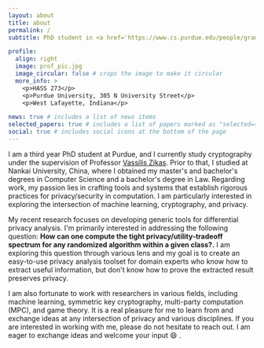 ```yaml
---
layout: about
title: about
permalink: /
subtitle: PhD student in <a href='https://www.cs.purdue.edu/people/graduate-students/wei402.html'>CS</a>

profile:
  align: right
  image: prof_pic.jpg
  image_circular: false # crops the image to make it circular
  more_info: >
    <p>HASS 273</p>
    <p>Purdue University, 305 N University Street</p>
    <p>West Lafayette, Indiana</p>

news: true # includes a list of news items
selected_papers: true # includes a list of papers marked as "selected={true}"
social: true # includes social icons at the bottom of the page
---
```


I am a third year PhD student at Purdue, and I currently study cryptography under the supervision of Professor [Vassilis Zikas](https://www.cs.purdue.edu/homes/vzikas/). Prior to that, I studied at Nankai University, China, where I obtained my master's and bachelor's degrees in Computer Science and a bachelor's degree in Law. Regarding work, my passion lies in crafting tools and systems that establish rigorous practices for privacy/security in computation. I am particularly interested in exploring the intersection of machine learning, cryptography, and privacy.

My recent research focuses on developing generic tools for differential privacy analysis. I'm primarily interested in addressing the following question: <strong>How can one compute the tight privacy/utility-tradeoff spectrum for any randomized algorithm within a given class?.</strong> I am exploring this question through various lens and my goal is to create an easy-to-use privacy analysis toolset for domain experts who know how to extract useful information, but don't know how to prove the extracted result preserves privacy. 

I am also fortunate to work with researchers in various fields, including machine learning, symmetric key cryptography, multi-party computation (MPC), and game theory. It is a real pleasure for me to learn from and exchange ideas at any intersection of privacy and various disciplines. If you are interested in working with me, please do not hesitate to reach out. I am eager to exchange ideas and welcome your input :smile: .

<!-- Put your address / P.O. box / other info right below your picture. You can also disable any of these elements by editing `profile` property of the YAML header of your `_pages/about.md`. Edit `_bibliography/papers.bib` and Jekyll will render your [publications page](/al-folio/publications/) automatically.

Link to your social media connections, too. This theme is set up to use [Font Awesome icons](https://fontawesome.com/) and [Academicons](https://jpswalsh.github.io/academicons/), like the ones below. Add your Facebook, Twitter, LinkedIn, Google Scholar, or just disable all of them. -->
